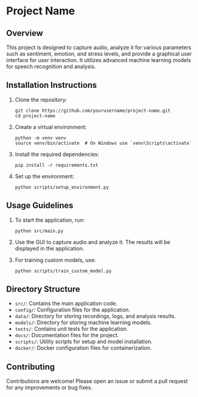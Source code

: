 # Project Name

## Overview
This project is designed to capture audio, analyze it for various parameters such as sentiment, emotion, and stress levels, and provide a graphical user interface for user interaction. It utilizes advanced machine learning models for speech recognition and analysis.

## Installation Instructions
1. Clone the repository:
   ```
   git clone https://github.com/yourusername/project-name.git
   cd project-name
   ```

2. Create a virtual environment:
   ```
   python -m venv venv
   source venv/bin/activate  # On Windows use `venv\Scripts\activate`
   ```

3. Install the required dependencies:
   ```
   pip install -r requirements.txt
   ```

4. Set up the environment:
   ```
   python scripts/setup_environment.py
   ```

## Usage Guidelines
1. To start the application, run:
   ```
   python src/main.py
   ```

2. Use the GUI to capture audio and analyze it. The results will be displayed in the application.

3. For training custom models, use:
   ```
   python scripts/train_custom_model.py
   ```

## Directory Structure
- `src/`: Contains the main application code.
- `config/`: Configuration files for the application.
- `data/`: Directory for storing recordings, logs, and analysis results.
- `models/`: Directory for storing machine learning models.
- `tests/`: Contains unit tests for the application.
- `docs/`: Documentation files for the project.
- `scripts/`: Utility scripts for setup and model installation.
- `docker/`: Docker configuration files for containerization.

## Contributing
Contributions are welcome! Please open an issue or submit a pull request for any improvements or bug fixes.
